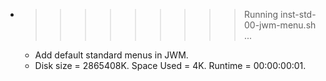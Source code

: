 * >>>>>>>>> Running inst-std-00-jwm-menu.sh ...
  * Add default standard menus in JWM.
  * Disk size = 2865408K. Space Used = 4K. Runtime = 00:00:00:01.
